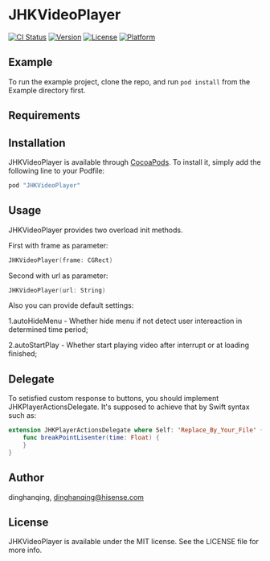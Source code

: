 # JHKVideoPlayer

[![CI Status](http://img.shields.io/travis/dinghanqing/JHKVideoPlayer.svg?style=flat)](https://travis-ci.org/dinghanqing/JHKVideoPlayer)
[![Version](https://img.shields.io/cocoapods/v/JHKVideoPlayer.svg?style=flat)](http://cocoapods.org/pods/JHKVideoPlayer)
[![License](https://img.shields.io/cocoapods/l/JHKVideoPlayer.svg?style=flat)](http://cocoapods.org/pods/JHKVideoPlayer)
[![Platform](https://img.shields.io/cocoapods/p/JHKVideoPlayer.svg?style=flat)](http://cocoapods.org/pods/JHKVideoPlayer)

## Example

To run the example project, clone the repo, and run `pod install` from the Example directory first.

## Requirements

## Installation

JHKVideoPlayer is available through [CocoaPods](http://cocoapods.org). To install
it, simply add the following line to your Podfile:

```ruby
pod "JHKVideoPlayer"
```

## Usage

JHKVideoPlayer provides two overload init methods.

First with frame as parameter:
```Swift
JHKVideoPlayer(frame: CGRect)
```

Second with url as parameter:
```Swift
JHKVideoPlayer(url: String)
```

Also you can provide default settings:

1.autoHideMenu - Whether hide menu if not detect user intereaction in determined time period;

2.autoStartPlay - Whether start playing video after interrupt or at loading finished;

## Delegate

To setisfied custom response to buttons, you should implement JHKPlayerActionsDelegate.
It's supposed to achieve that by Swift syntax such as:
```Swift
extension JHKPlayerActionsDelegate where Self: 'Replace_By_Your_File' {
	func breakPointLisenter(time: Float) {
	}
}
```

## Author

dinghanqing, dinghanqing@hisense.com

## License

JHKVideoPlayer is available under the MIT license. See the LICENSE file for more info.
